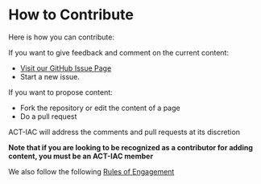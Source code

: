 # How to Contribute

Here is how you can contribute:

If you want to give feedback and comment on the current content:

- [Visit our GitHub Issue Page](https://github.com/ai-working-group/ai-playbook/issues)
- Start a new issue.

If you want to propose content:

- Fork the repository or edit the content of a page
- Do a pull request

ACT-IAC will address the comments and pull requests at its discretion

**Note that if you are looking to be recognized as a contributor for adding content, you must be an ACT-IAC member**

We also follow the following [Rules of Engagement](https://github.com/ai-working-group/ai-playbook/blob/master/rules-of-engagement.md)
